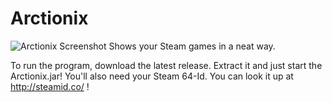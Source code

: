 # Arctionix
![Arctionix Screenshot](http://i.imgur.com/14ZSKvy.png)
Shows your Steam games in a neat way.

To run the program, download the latest release. Extract it and just start the Arctionix.jar!
You'll also need your Steam 64-Id. You can look it up at http://steamid.co/ !
